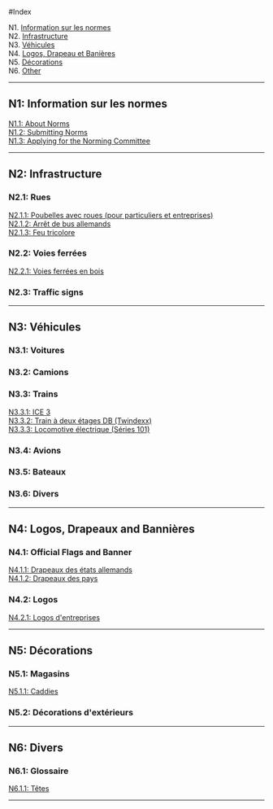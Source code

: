 #Index

N1. [Information sur les normes](#n1-information-sur-les-normes) <br/>
N2. [Infrastructure](#n2-infrastructure) <br/>
N3. [Véhicules](#n3-véhicules) <br/>
N4. [Logos, Drapeau et Banières](#n4-logos-drapeaux-et-banières) <br/>
N5. [Décorations](#n5-décorations) <br/>
N6. [Other](#n6-other)

***

## N1: Information sur les normes

[N1.1: About Norms](/BTFR/FR/N1/1) <br/>
[N1.2: Submitting Norms](/BTFR/FR/N1/2) <br/>
[N1.3: Applying for the Norming Committee](/BTFR/FR/N1/3)

***

## N2: Infrastructure
### N2.1: Rues
[N2.1.1: Poubelles avec roues (pour particuliers et entreprises)](/BTFR/FR/N2/1/1) <br/>
[N2.1.2: Arrêt de bus allemands](/BTFR/FR/N2/1/2) <br/>
[N2.1.3: Feu tricolore](/BTFR/FR/N2/1/3)
### N2.2: Voies ferrées
[N2.2.1: Voies ferrées en bois](/BTFR/FR/N2/2/1)
### N2.3: Traffic signs

***

## N3: Véhicules
### N3.1: Voitures
### N3.2: Camions
### N3.3: Trains
[N3.3.1: ICE 3](/BTFR/FR/N3/3/1) <br/>
[N3.3.2: Train à deux étages DB (Twindexx)](/BTFR/FR/N3/3/2) <br/>
[N3.3.3: Locomotive électrique (Séries 101)](/BTFR/FR/N3/3/3)
### N3.4: Avions
### N3.5: Bateaux
### N3.6: Divers

***

## N4: Logos, Drapeaux and Bannières
### N4.1: Official Flags and Banner
[N4.1.1: Drapeaux des états allemands](/BTFR/FR/N4/1/1) <br/>
[N4.1.2: Drapeaux des pays](/BTFR/FR/N4/1/2) <br/>
### N4.2: Logos
[N4.2.1: Logos d'entreprises](/BTFR/FR/N4/2/1)

***

## N5: Décorations
### N5.1: Magasins
[N5.1.1: Caddies](/BTFR/FR/N5/1/1)
### N5.2: Décorations d'extérieurs

***

## N6: Divers
### N6.1: Glossaire
[N6.1.1: Têtes](/BTFR/FR/N6/1/1)

***

